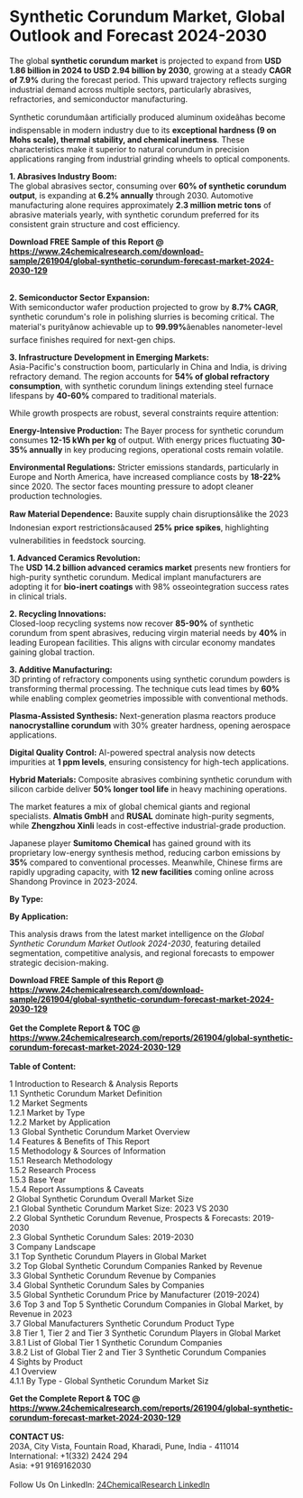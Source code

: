 <h1>Synthetic Corundum Market, Global Outlook and Forecast 2024-2030</h1><p>The global <strong>synthetic corundum market</strong> is projected to expand from <strong>USD 1.86 billion in 2024 to USD 2.94 billion by 2030</strong>, growing at a steady <strong>CAGR of 7.9%</strong> during the forecast period. This upward trajectory reflects surging industrial demand across multiple sectors, particularly abrasives, refractories, and semiconductor manufacturing.</p><p>Synthetic corundumâan artificially produced aluminum oxideâhas become indispensable in modern industry due to its <strong>exceptional hardness (9 on Mohs scale), thermal stability, and chemical inertness</strong>. These characteristics make it superior to natural corundum in precision applications ranging from industrial grinding wheels to optical components.</p><p><strong>1. Abrasives Industry Boom:</strong><br>
The global abrasives sector, consuming over <strong>60% of synthetic corundum output</strong>, is expanding at <strong>6.2% annually</strong> through 2030. Automotive manufacturing alone requires approximately <strong>2.3 million metric tons</strong> of abrasive materials yearly, with synthetic corundum preferred for its consistent grain structure and cost efficiency.</p><div><b>Download FREE Sample of this Report @ 
            <a href="https://www.24chemicalresearch.com/download-sample/261904/global-synthetic-corundum-forecast-market-2024-2030-129">
            https://www.24chemicalresearch.com/download-sample/261904/global-synthetic-corundum-forecast-market-2024-2030-129</a></b></div><br><p><strong>2. Semiconductor Sector Expansion:</strong><br>
With semiconductor wafer production projected to grow by <strong>8.7% CAGR</strong>, synthetic corundum's role in polishing slurries is becoming critical. The material's purityânow achievable up to <strong>99.99%</strong>âenables nanometer-level surface finishes required for next-gen chips.</p><p><strong>3. Infrastructure Development in Emerging Markets:</strong><br>
Asia-Pacific's construction boom, particularly in China and India, is driving refractory demand. The region accounts for <strong>54% of global refractory consumption</strong>, with synthetic corundum linings extending steel furnace lifespans by <strong>40-60%</strong> compared to traditional materials.</p><p>While growth prospects are robust, several constraints require attention:</p><p><strong>Energy-Intensive Production:</strong> The Bayer process for synthetic corundum consumes <strong>12-15 kWh per kg</strong> of output. With energy prices fluctuating <strong>30-35% annually</strong> in key producing regions, operational costs remain volatile.</p><p><strong>Environmental Regulations:</strong> Stricter emissions standards, particularly in Europe and North America, have increased compliance costs by <strong>18-22%</strong> since 2020. The sector faces mounting pressure to adopt cleaner production technologies.</p><p><strong>Raw Material Dependence:</strong> Bauxite supply chain disruptionsâlike the 2023 Indonesian export restrictionsâcaused <strong>25% price spikes</strong>, highlighting vulnerabilities in feedstock sourcing.</p><p><strong>1. Advanced Ceramics Revolution:</strong><br>
The <strong>USD 14.2 billion advanced ceramics market</strong> presents new frontiers for high-purity synthetic corundum. Medical implant manufacturers are adopting it for <strong>bio-inert coatings</strong> with 98% osseointegration success rates in clinical trials.</p><p><strong>2. Recycling Innovations:</strong><br>
Closed-loop recycling systems now recover <strong>85-90%</strong> of synthetic corundum from spent abrasives, reducing virgin material needs by <strong>40%</strong> in leading European facilities. This aligns with circular economy mandates gaining global traction.</p><p><strong>3. Additive Manufacturing:</strong><br>
3D printing of refractory components using synthetic corundum powders is transforming thermal processing. The technique cuts lead times by <strong>60%</strong> while enabling complex geometries impossible with conventional methods.</p><p><strong>Plasma-Assisted Synthesis:</strong> Next-generation plasma reactors produce <strong>nanocrystalline corundum</strong> with 30% greater hardness, opening aerospace applications.</p><p><strong>Digital Quality Control:</strong> AI-powered spectral analysis now detects impurities at <strong>1 ppm levels</strong>, ensuring consistency for high-tech applications.</p><p><strong>Hybrid Materials:</strong> Composite abrasives combining synthetic corundum with silicon carbide deliver <strong>50% longer tool life</strong> in heavy machining operations.</p><p>The market features a mix of global chemical giants and regional specialists. <strong>Almatis GmbH</strong> and <strong>RUSAL</strong> dominate high-purity segments, while <strong>Zhengzhou Xinli</strong> leads in cost-effective industrial-grade production.</p><p>Japanese player <strong>Sumitomo Chemical</strong> has gained ground with its proprietary low-energy synthesis method, reducing carbon emissions by <strong>35%</strong> compared to conventional processes. Meanwhile, Chinese firms are rapidly upgrading capacity, with <strong>12 new facilities</strong> coming online across Shandong Province in 2023-2024.</p><p><strong>By Type:</strong></p><p><strong>By Application:</strong></p><p>This analysis draws from the latest market intelligence on the <em>Global Synthetic Corundum Market Outlook 2024-2030</em>, featuring detailed segmentation, competitive analysis, and regional forecasts to empower strategic decision-making.</p><div><b>Download FREE Sample of this Report @ 
            <a href="https://www.24chemicalresearch.com/download-sample/261904/global-synthetic-corundum-forecast-market-2024-2030-129">
            https://www.24chemicalresearch.com/download-sample/261904/global-synthetic-corundum-forecast-market-2024-2030-129</a></b></div><br><div><b>Get the Complete Report & TOC @ 
            <a href="https://www.24chemicalresearch.com/reports/261904/global-synthetic-corundum-forecast-market-2024-2030-129">
            https://www.24chemicalresearch.com/reports/261904/global-synthetic-corundum-forecast-market-2024-2030-129</a></b></div><br>
            <b>Table of Content:</b><p>1 Introduction to Research & Analysis Reports<br />
    1.1 Synthetic Corundum Market Definition<br />
    1.2 Market Segments<br />
        1.2.1 Market by Type<br />
        1.2.2 Market by Application<br />
    1.3 Global Synthetic Corundum Market Overview<br />
    1.4 Features & Benefits of This Report<br />
    1.5 Methodology & Sources of Information<br />
        1.5.1 Research Methodology<br />
        1.5.2 Research Process<br />
        1.5.3 Base Year<br />
        1.5.4 Report Assumptions & Caveats<br />
2 Global Synthetic Corundum Overall Market Size<br />
    2.1 Global Synthetic Corundum Market Size: 2023 VS 2030<br />
    2.2 Global Synthetic Corundum Revenue, Prospects & Forecasts: 2019-2030<br />
    2.3 Global Synthetic Corundum Sales: 2019-2030<br />
3 Company Landscape<br />
    3.1 Top Synthetic Corundum Players in Global Market<br />
    3.2 Top Global Synthetic Corundum Companies Ranked by Revenue<br />
    3.3 Global Synthetic Corundum Revenue by Companies<br />
    3.4 Global Synthetic Corundum Sales by Companies<br />
    3.5 Global Synthetic Corundum Price by Manufacturer (2019-2024)<br />
    3.6 Top 3 and Top 5 Synthetic Corundum Companies in Global Market, by Revenue in 2023<br />
    3.7 Global Manufacturers Synthetic Corundum Product Type<br />
    3.8 Tier 1, Tier 2 and Tier 3 Synthetic Corundum Players in Global Market<br />
        3.8.1 List of Global Tier 1 Synthetic Corundum Companies<br />
        3.8.2 List of Global Tier 2 and Tier 3 Synthetic Corundum Companies<br />
4 Sights by Product<br />
    4.1 Overview<br />
        4.1.1 By Type - Global Synthetic Corundum Market Siz</p><div><b>Get the Complete Report & TOC @ 
            <a href="https://www.24chemicalresearch.com/reports/261904/global-synthetic-corundum-forecast-market-2024-2030-129">
            https://www.24chemicalresearch.com/reports/261904/global-synthetic-corundum-forecast-market-2024-2030-129</a></b></div><br><b>CONTACT US:</b><br>
            203A, City Vista, Fountain Road, Kharadi, Pune, India - 411014<br>
            International: +1(332) 2424 294<br>
            Asia: +91 9169162030 <br><br>
            Follow Us On LinkedIn: <a href="https://www.linkedin.com/company/24chemicalresearch/">24ChemicalResearch LinkedIn</a>